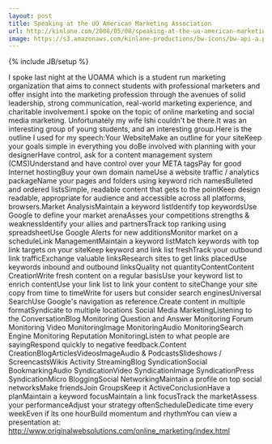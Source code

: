 ```yaml
---
layout: post
title: Speaking at the UO American Marketing Association
url: http://kinlane.com/2008/05/08/speaking-at-the-uo-american-marketing-association/
image: https://s3.amazonaws.com/kinlane-productions/bw-icons/bw-api-a.png
---
```

{% include JB/setup %}
I spoke last night at the UOAMA which is a student run marketing organization that aims to connect students with professional marketers and offer insight into the marketing profession through the avenues of solid leadership, strong communication, real-world marketing experience, and charitable involvement.I spoke on the topic of online marketing and social media marketing.  Unfortunately my wife Ishi couldn't be there.It was an interesting group of young students, and an interesting group.Here is the outline I used for my speech:Your WebsiteMake an outline for your siteKeep your goals simple in everything you doBe involved with planning with your designerHave control, ask for a content management system (CMS)Understand and have control over your META tagsPay for good Internet hostingBuy your own domain nameUse a website traffic / analytics packageName your pages and folders using keyword rich namesBulleted and ordered listsSimple, readable content that gets to the pointKeep design readable, appropriate for audience and accessible across all platforms, browsers.Market AnalysisMaintain a keyword listIdentify top keywordsUse Google to define your market arenaAsses your competitions strengths &amp; weaknessIdentify your allies and partnersTrack top ranking using spreadsheetUse Google Alerts for new additionsMonitor market on a scheduleLink ManagementMaintain a keyword listMatch keywords with top link targets on your siteKeep keyword and link list freshTrack your outbound link trafficExchange valuable linksResearch sites to get links placedUse keywords inbound and outbound linksQuality not quantityContentContent CreationWrite fresh content on a regular basisUse your keyword list to enrich contentUse your link list to link your content to siteChange your site copy from time to timeWrite for users but consider search enginesUniversal SearchUse Google's navigation as reference.Create content in multiple formatSyndicate to multiple locations Social Media MarketingListening to the ConversationBlog Monitoring Question and Answer Monitoring Forum Monitoring Video MonitoringImage MonitoringAudio MonitoringSearch Engine Monitoring Reputation MonitoringListen to what people are sayingRespond quickly to negative feedback.Content CreationBlogArticlesVideosImageAudio &amp; PodcastsSlideshows / ScreencastsWikis Activity StreamingBlog SyndicationSocial BookmarkingAudio SyndicationVideo SyndicationImage SyndicationPress SyndicationMicro BloggingSocial NetworkingMaintain a profile on top social networksMake friendsJoin GroupsKeep it ActiveConclusionHave a planMaintain a keyword focusMaintain a link focusTrack the marketAssess your performanceAdjust your strategy oftenScheduleDedicate time every weekEven if its one hourBuild momentum and rhythmYou can view a presentation at: http://www.originalwebsolutions.com/online_marketing/index.html